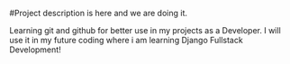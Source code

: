 #Project description is here and we are doing it.

Learning git and github for better use in my projects as a Developer.
I will use it in my future coding where i am learning Django Fullstack Development!
